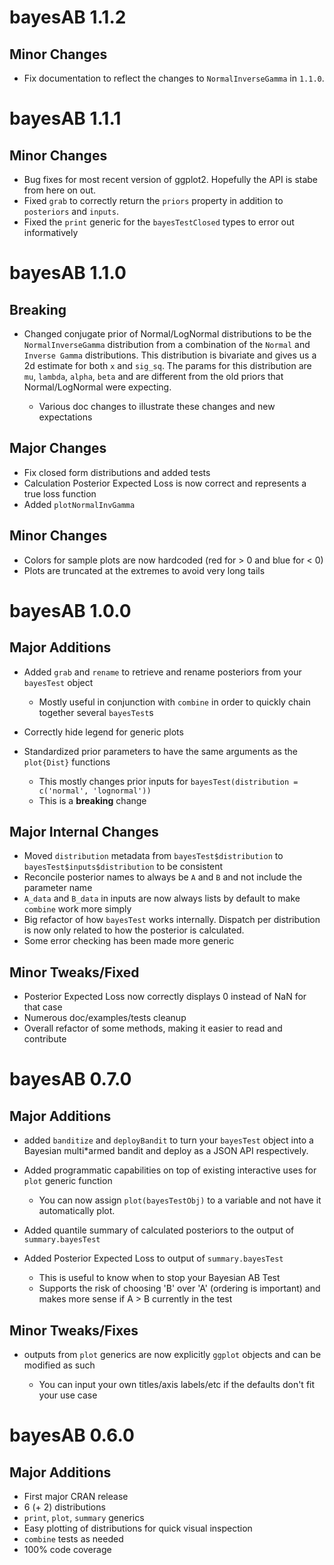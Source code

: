 # bayesAB 1.1.2

## Minor Changes
* Fix documentation to reflect the changes to `NormalInverseGamma` in `1.1.0`.

# bayesAB 1.1.1

## Minor Changes
* Bug fixes for most recent version of ggplot2. Hopefully the API is stabe from here on out.
* Fixed `grab` to correctly return the `priors` property in addition to `posteriors` and `inputs`.
* Fixed the `print` generic for the `bayesTestClosed` types to error out informatively

# bayesAB 1.1.0

## Breaking
* Changed conjugate prior of Normal/LogNormal distributions to be the `NormalInverseGamma` distribution from a combination of the `Normal` and `Inverse Gamma` distributions. This distribution is bivariate and gives us a 2d estimate for both `x` and `sig_sq`. The params for this distribution are `mu`, `lambda`, `alpha`, `beta` and are different from the old priors that Normal/LogNormal were expecting.

  * Various doc changes to illustrate these changes and new expectations

## Major Changes
* Fix closed form distributions and added tests
* Calculation Posterior Expected Loss is now correct and represents a true loss function
* Added `plotNormalInvGamma`

## Minor Changes
* Colors for sample plots are now hardcoded (red for > 0 and blue for < 0)
* Plots are truncated at the extremes to avoid very long tails

# bayesAB 1.0.0

## Major Additions

* Added `grab` and `rename` to retrieve and rename posteriors from your `bayesTest` object

  * Mostly useful in conjunction with `combine` in order to quickly chain together several `bayesTest`s
  
* Correctly hide legend for generic plots
* Standardized prior parameters to have the same arguments as the `plot{Dist}` functions

  * This mostly changes prior inputs for `bayesTest(distribution = c('normal', 'lognormal'))`
  * This is a **breaking** change

## Major Internal Changes

* Moved `distribution` metadata from `bayesTest$distribution` to `bayesTest$inputs$distribution` to be consistent
* Reconcile posterior names to always be `A` and `B` and not include the parameter name
* `A_data` and `B_data` in inputs are now always lists by default to make `combine` work more simply
* Big refactor of how `bayesTest` works internally. Dispatch per distribution is now only related to how the posterior is calculated.
* Some error checking has been made more generic

## Minor Tweaks/Fixed

* Posterior Expected Loss now correctly displays 0 instead of NaN for that case
* Numerous doc/examples/tests cleanup
* Overall refactor of some methods, making it easier to read and contribute

# bayesAB 0.7.0

## Major Additions

* added `banditize` and `deployBandit` to turn your `bayesTest` object into a Bayesian multi*armed bandit and deploy as a JSON API respectively.
* Added programmatic capabilities on top of existing interactive uses for `plot` generic function

  * You can now assign `plot(bayesTestObj)` to a variable and not have it automatically plot.
  
* Added quantile summary of calculated posteriors to the output of `summary.bayesTest`
* Added Posterior Expected Loss to output of `summary.bayesTest`

  * This is useful to know when to stop your Bayesian AB Test
  * Supports the risk of choosing 'B' over 'A' (ordering is important) and makes more sense if A > B currently in the test

## Minor Tweaks/Fixes

* outputs from `plot` generics are now explicitly `ggplot` objects and can be modified as such

  * You can input your own titles/axis labels/etc if the defaults don't fit your use case

# bayesAB 0.6.0

## Major Additions

* First major CRAN release
* 6 (+ 2) distributions
* `print`, `plot`, `summary` generics
* Easy plotting of distributions for quick visual inspection
* `combine` tests as needed
* 100% code coverage
